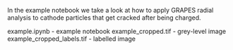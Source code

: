 In the example notebook we take a look at how to apply GRAPES radial analysis to cathode particles that get cracked after being charged.

example.ipynb - example notebook
example_cropped.tif - grey-level image
example_cropped_labels.tif - labelled image
